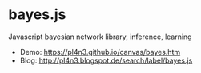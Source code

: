 bayes.js
========

Javascript bayesian network library, inference, learning

- Demo: https://pl4n3.github.io/canvas/bayes.htm
- Blog: http://pl4n3.blogspot.de/search/label/bayes.js

